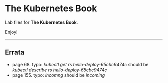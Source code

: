 # The Kubernetes Book

Lab files for **The Kubernetes Book**.

Enjoy!

---
## Errata

- page 68. typo: _kubectl get rs hello-deploy-65cbc9474c_ should be _kubectl describe rs hello-deploy-65cbc9474c_
- page 155. typo: _incomng_ should be _incoming_
